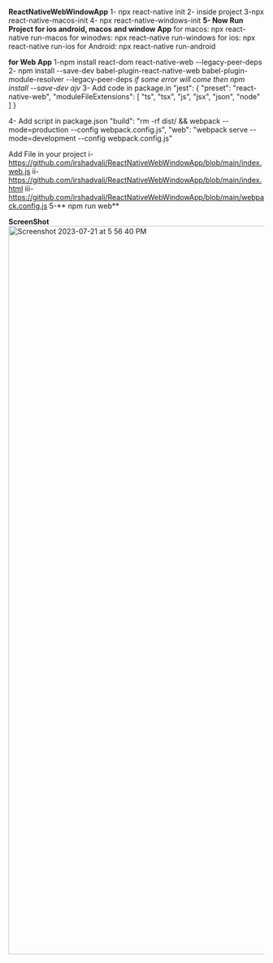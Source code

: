 **ReactNativeWebWindowApp**
1- npx react-native init <ProjectName>
2- inside project
3-npx react-native-macos-init
4- npx react-native-windows-init
**5- Now Run Project for ios android, macos and window App**
for macos: npx react-native run-macos
for winodws: npx react-native run-windows
for ios: npx react-native run-ios
for Android: npx react-native run-android

**for Web App**
 1-npm install react-dom react-native-web --legacy-peer-deps
 2- npm install --save-dev babel-plugin-react-native-web babel-plugin-module-resolver --legacy-peer-deps
  _if some error will come then npm install --save-dev ajv_
 3- Add code in package.in
"jest": {
    "preset": "react-native-web",
    "moduleFileExtensions": [
      "ts",
      "tsx",
      "js",
      "jsx",
      "json",
      "node"
    ]
  }

4- Add script in package.json
"build": "rm -rf dist/ && webpack --mode=production --config webpack.config.js",
   "web": "webpack serve --mode=development --config webpack.config.js"

Add File in your project
 i- https://github.com/irshadvali/ReactNativeWebWindowApp/blob/main/index.web.js
 ii-https://github.com/irshadvali/ReactNativeWebWindowApp/blob/main/index.html
 iii-https://github.com/irshadvali/ReactNativeWebWindowApp/blob/main/webpack.config.js
5-** npm run web**

****ScreenShot****
<img width="1433" alt="Screenshot 2023-07-21 at 5 56 40 PM" src="https://github.com/irshadvali/ReactNativeWebWindowApp/assets/9949849/9cbe9348-e28c-4146-88c9-350f1739969d">

